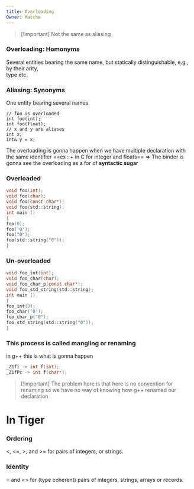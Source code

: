 ```yaml
---
title: Overloading
Owner: Matcha
---
```

> [!important] Not the same as aliasing
### Overloading: Homonyms
Several entities bearing the same name, but statically distinguishable, e.g., by their arity,  
type etc.
### Aliasing: Synonyms
One entity bearing several names.
```F#
// foo is overloaded
int foo(int);
int foo(float);
// x and y are aliases
int x;
int& y = x;
```
  
The overloading is gonna happen when we have multiple declaration with the same identifier
==ex : + in C for integer and floats==
$\Longrightarrow$ The binder is gonna see the overloading as a for of **syntactic sugar**
  
### Overloaded
```C
void foo(int);
void foo(char);
void foo(const char*);
void foo(std::string);
int main ()
{
foo(0);
foo('0');
foo("0");
foo(std::string("0"));
}
```
### Un-overloaded
```C
void foo_int(int);
void foo_char(char);
void foo_char_p(const char*);
void foo_std_string(std::string);
int main ()
{
foo_int(0);
foo_char('0');
foo_char_p("0");
foo_std_string(std::string("0"));
}
```
### This process is called mangling or renaming
in g++ this is what is gonna happen
```C++
_Z1fi -> int f(int);
_Z1fPc -> int f(char*);
```
  

> [!important] The problem here is that here is no convention for renaming so we have no way of knowing how g++ renamed our declaration
  
# In Tiger
### Ordering
<, <=, >, and >= for pairs of integers, or strings.
### Identity
= and <> for (type coherent) pairs of integers, strings, arrays or records.